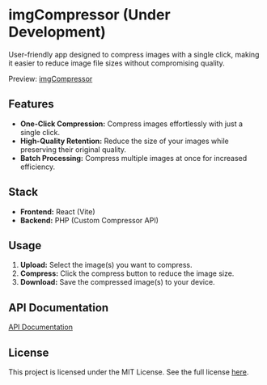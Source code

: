 # imgCompressor (Under Development)

User-friendly app designed to compress images with a single click, making it easier to reduce image file sizes without compromising quality.

Preview: [imgCompressor](https://imgcompressor-app.web.app/)

## Features

- **One-Click Compression:** Compress images effortlessly with just a single click.
- **High-Quality Retention:** Reduce the size of your images while preserving their original quality.
- **Batch Processing:** Compress multiple images at once for increased efficiency.

## Stack

- **Frontend:** React (Vite)
- **Backend:** PHP (Custom Compressor API)

## Usage

1. **Upload:** Select the image(s) you want to compress.
2. **Compress:** Click the compress button to reduce the image size.
3. **Download:** Save the compressed image(s) to your device.

## API Documentation
[API Documentation](https://github.com/akshayraj-1/ImageCompressor/blob/main/API_DOC.md)

## License

This project is licensed under the MIT License. See the full license [here](LICENSE).
